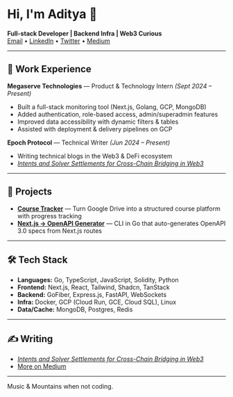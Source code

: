 # Hi, I'm Aditya 👋  

**Full-stack Developer | Backend Infra | Web3 Curious**  
[Email](mailto:adityajoshi304@gmail.com) • [LinkedIn](https://www.linkedin.com/in/adityaexe) • [Twitter](https://twitter.com/aditya__exe) • [Medium](https://medium.com/@adityaexe)

---

## 💼 Work Experience
**Megaserve Technologies** — Product & Technology Intern *(Sept 2024 – Present)*  
- Built a full-stack monitoring tool (Next.js, Golang, GCP, MongoDB)  
- Added authentication, role-based access, admin/superadmin features  
- Improved data accessibility with dynamic filters & tables  
- Assisted with deployment & delivery pipelines on GCP  

**Epoch Protocol** — Technical Writer *(Jun 2024 – Present)*  
- Writing technical blogs in the Web3 & DeFi ecosystem  
- *[Intents and Solver Settlements for Cross-Chain Bridging in Web3](https://medium.com/@to.epochprotocol/intents-and-solver-settlements-for-cross-chain-bridging-in-web3-9b666d85ab1c)*  

---

## 📂 Projects
- **[Course Tracker](https://course-tracker.itsadityajoshi.tech)** — Turn Google Drive into a structured course platform with progress tracking  
- **[Next.js → OpenAPI Generator](https://github.com/adityajoshi-08/nextjs-openapi-golang)** — CLI in Go that auto-generates OpenAPI 3.0 specs from Next.js routes  

---

## 🛠️ Tech Stack
- **Languages:** Go, TypeScript, JavaScript, Solidity, Python  
- **Frontend:** Next.js, React, Tailwind, Shadcn, TanStack  
- **Backend:** GoFiber, Express.js, FastAPI, WebSockets  
- **Infra:** Docker, GCP (Cloud Run, GCE, Cloud SQL), Linux  
- **Data/Cache:** MongoDB, Postgres, Redis  

---

## ✍️ Writing
- *[Intents and Solver Settlements for Cross-Chain Bridging in Web3](https://medium.com/@to.epochprotocol/intents-and-solver-settlements-for-cross-chain-bridging-in-web3-9b666d85ab1c)*  
- [More on Medium](https://medium.com/@adityaexe)  

---

Music & Mountains when not coding.  
